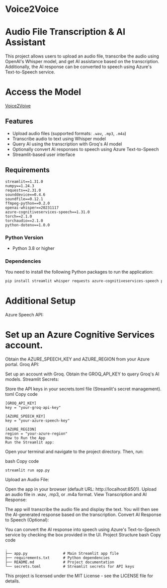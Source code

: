 # Voice2Voice



# Audio File Transcription & AI Assistant

This project allows users to upload an audio file, transcribe the audio using OpenAI's Whisper model, and get AI assistance based on the transcription. Additionally, the AI response can be converted to speech using Azure's Text-to-Speech service.

# Access the Model
[Voice2Voive]([URL](https://huggingface.co/spaces/yash001010/Voice2Voice))

## Features

- Upload audio files (supported formats: `.wav`, `.mp3`, `.m4a`)
- Transcribe audio to text using Whisper model
- Query AI using the transcription with Groq's AI model
- Optionally convert AI responses to speech using Azure Text-to-Speech
- Streamlit-based user interface

## Requirements
```
streamlit==1.31.0
numpy==1.24.3
requests==2.31.0
sounddevice==0.4.6
soundfile==0.12.1
ffmpeg-python==0.2.0
openai-whisper==20231117
azure-cognitiveservices-speech==1.31.0
torch==2.1.0
torchaudio==2.1.0
python-dotenv==1.0.0

```

### Python Version

- Python 3.8 or higher

### Dependencies

You need to install the following Python packages to run the application:

```bash
pip install streamlit whisper requests azure-cognitiveservices-speech pydub
```
# Additional Setup
Azure Speech API:

# Set up an Azure Cognitive Services account.
Obtain the AZURE_SPEECH_KEY and AZURE_REGION from your Azure portal.
Groq API:

Set up an account with Groq.
Obtain the GROQ_API_KEY to query Groq's AI models.
Streamlit Secrets:

Store the API keys in your secrets.toml file (Streamlit's secret management).
toml
Copy code
```
[GROQ_API_KEY]
key = "your-groq-api-key"

[AZURE_SPEECH_KEY]
key = "your-azure-speech-key"

[AZURE_REGION]
region = "your-azure-region"
How to Run the App
Run the Streamlit app:

```
Open your terminal and navigate to the project directory. Then, run:

bash
Copy code
```
streamlit run app.py
```
Upload an Audio File:

Open the app in your browser (default URL: http://localhost:8501).
Upload an audio file in .wav, .mp3, or .m4a format.
View Transcription and AI Response:

The app will transcribe the audio file and display the text.
You will then see the AI-generated response based on the transcription.
Convert AI Response to Speech (Optional):

You can convert the AI response into speech using Azure's Text-to-Speech service by checking the box provided in the UI.
Project Structure
bash
Copy code
```
.
├── app.py                # Main Streamlit app file
├── requirements.txt      # Python dependencies
├── README.md             # Project documentation
└── secrets.toml          # Streamlit secrets for API keys

```
This project is licensed under the MIT License - see the LICENSE file for details.

